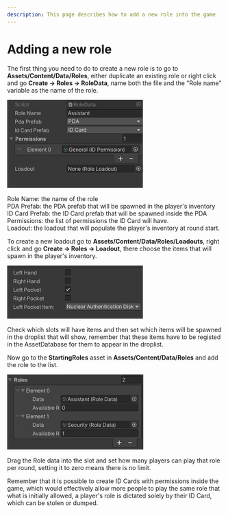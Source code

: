 ```yaml
---
description: This page describes how to add a new role into the game
---
```


# Adding a new role

The first thing you need to do to create a new role is to go to **Assets/Content/Data/Roles**, either duplicate an existing role or right click and go **Create -> Roles -> RoleData**, name both the file and the "Role name" variable as the name of the role.

![](<../.gitbook/assets/image (36).png>)

Role Name: the name of the role\
PDA Prefab: the PDA prefab that will be spawned in the player's inventory\
ID Card Prefab: the ID Card prefab that will be spawned inside the PDA\
Permissions: the list of permissions the ID Card will have.\
Loadout: the loadout that will populate the player's inventory at round start.



To create a new loadout go to **Assets/Content/Data/Roles/Loadouts**, right click and go **Create -> Roles -> Loadout**, there choose the items that will spawn in the player's inventory.

![](<../.gitbook/assets/image (48).png>)

Check which slots will have items and then set which items will be spawned in the droplist that will show, remember that these items have to be registed in the AssetDatabase for them to appear in the droplist.

Now go to the **StartingRoles** asset in **Assets/Content/Data/Roles** and add the role to the list.

![](<../.gitbook/assets/image (41).png>)

Drag the Role data into the slot and set how many players can play that role per round, setting it to zero means there is no limit.



Remember that it is possible to create ID Cards with permissions inside the game, which would effectively allow more people to play the same role that what is initially allowed, a player's role is dictated solely by their ID Card, which can be stolen or dumped.
